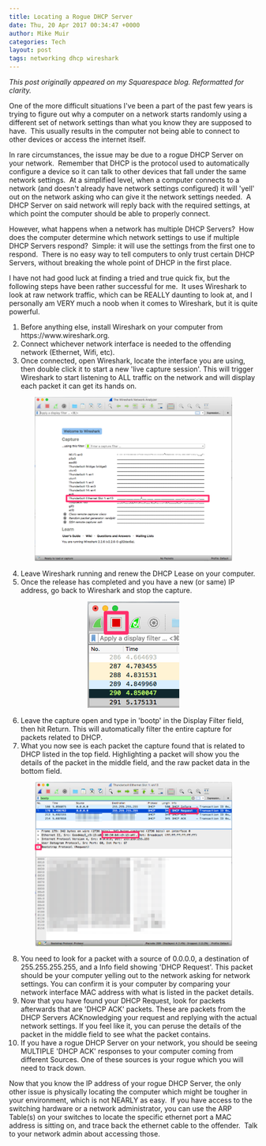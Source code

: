 ```yaml
---
title: Locating a Rogue DHCP Server
date: Thu, 20 Apr 2017 00:34:47 +0000
author: Mike Muir
categories: Tech
layout: post
tags: networking dhcp wireshark
---
```


*This post originally appeared on my Squarespace blog. Reformatted for clarity.*

One of the more difficult situations I've been a part of the past few years is trying to figure out why a computer on a network starts randomly using a different set of network settings than what you know they are supposed to have.  This usually results in the computer not being able to connect to other devices or access the internet itself.

In rare circumstances, the issue may be due to a rogue DHCP Server on your network.  Remember that DHCP is the protocol used to automatically configure a device so it can talk to other devices that fall under the same network settings.  At a simplified level, when a computer connects to a network (and doesn't already have network settings configured) it will 'yell' out on the network asking who can give it the network settings needed.  A DHCP Server on said network will reply back with the required settings, at which point the computer should be able to properly connect.

However, what happens when a network has multiple DHCP Servers?  How does the computer determine which network settings to use if multiple DHCP Servers respond?  Simple: it will use the settings from the first one to respond.  There is no easy way to tell computers to only trust certain DHCP Servers, without breaking the whole point of DHCP in the first place.

I have not had good luck at finding a tried and true quick fix, but the following steps have been rather successful for me.  It uses Wireshark to look at raw network traffic, which can be REALLY daunting to look at, and I personally am VERY much a noob when it comes to Wireshark, but it is quite powerful.

<ol>
  <li>Before anything else, install Wireshark on your computer from https://www.wireshark.org.</li>
  <li>Connect whichever network interface is needed to the offending network (Ethernet, Wifi, etc).</li>
  <li>Once connected, open Wireshark, locate the interface you are using, then double click it to start a new 'live capture session'. This will trigger Wireshark to start listening to ALL traffic on the network and will display each packet it can get its hands on.</li>
</ol>
<div style="text-align: center; margin-bottom: 10px;">
  <a href="/assets/img/wireshark_interface.png" data-lightbox="wireshark" data-title="Wireshark Interface">
    <img src="/assets/img/wireshark_interface.png" alt="Wireshark Interface" title="Wireshark Interface" style="max-width: 400px;">
  </a>
</div>
<ol start="4">
  <li>Leave Wireshark running and renew the DHCP Lease on your computer.</li>
  <li>Once the release has completed and you have a new (or same) IP address, go back to Wireshark and stop the capture.</li>
</ol>
<div style="text-align: center; margin-bottom: 10px;">
  <a href="/assets/img/wireshark2.png" data-lightbox="wireshark" data-title="Wireshark Interface">
    <img src="/assets/img/wireshark2.png" alt="Wireshark Interface" title="Wireshark Interface" style="max-width: 400px;">
  </a>
</div>
<ol start="6">
  <li>Leave the capture open and type in 'bootp' in the Display Filter field, then hit Return. This will automatically filter the entire capture for packets related to DHCP.</li>
  <li>What you now see is each packet the capture found that is related to DHCP listed in the top field. Highlighting a packet will show you the details of the packet in the middle field, and the raw packet data in the bottom field.</li>
</ol>
<div style="text-align: center; margin-bottom: 10px;">
  <a href="/assets/img/wireshark3.png" data-lightbox="wireshark" data-title="Wireshark Interface">
    <img src="/assets/img/wireshark3.png" alt="Wireshark Interface" title="Wireshark Interface" style="max-width: 400px;">
  </a>
</div>
<ol start="8">
  <li>You need to look for a packet with a source of 0.0.0.0, a destination of 255.255.255.255, and a Info field showing 'DHCP Request'. This packet should be your computer yelling out to the network asking for network settings. You can confirm it is your computer by comparing your network interface MAC address with what is listed in the packet details.</li>
  <li>Now that you have found your DHCP Request, look for packets afterwards that are 'DHCP ACK' packets. These are packets from the DHCP Servers ACKnowledging your request and replying with the actual network settings. If you feel like it, you can peruse the details of the packet in the middle field to see what the packet contains.</li>
  <li>If you have a rogue DHCP Server on your network, you should be seeing MULTIPLE 'DHCP ACK' responses to your computer coming from different Sources. One of these sources is your rogue which you will need to track down.</li>
</ol>

Now that you know the IP address of your rogue DHCP Server, the only other issue is physically locating the computer which might be tougher in your environment, which is not NEARLY as easy.  If you have access to the switching hardware or a network administrator, you can use the ARP Table(s) on your switches to locate the specific ethernet port a MAC address is sitting on, and trace back the ethernet cable to the offender.  Talk to your network admin about accessing those.